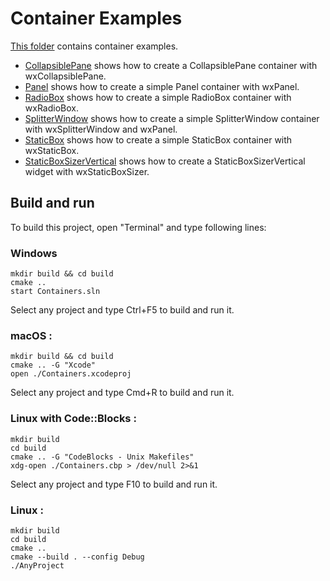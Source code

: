 # Container Examples

[This folder](.) contains container examples.

* [CollapsiblePane](CollapsiblePane/README.md) shows how to create a CollapsiblePane container with wxCollapsiblePane.
* [Panel](Panel/README.md) shows how to create a simple Panel container with wxPanel.
* [RadioBox](RadioBox/README.md) shows how to create a simple RadioBox container with wxRadioBox.
* [SplitterWindow](SplitterWindow/README.md) shows how to create a simple SplitterWindow container with wxSplitterWindow and wxPanel.
* [StaticBox](StaticBox/README.md) shows how to create a simple StaticBox container with wxStaticBox.
* [StaticBoxSizerVertical](StaticBoxSizerVertical/README.md) shows how to create a StaticBoxSizerVertical widget with wxStaticBoxSizer.

## Build and run

To build this project, open "Terminal" and type following lines:

### Windows
``` shell
mkdir build && cd build
cmake ..
start Containers.sln
```

Select any project and type Ctrl+F5 to build and run it.

### macOS :

``` shell
mkdir build && cd build
cmake .. -G "Xcode"
open ./Containers.xcodeproj
```

Select any project and type Cmd+R to build and run it.

### Linux with Code::Blocks :

``` shell
mkdir build
cd build
cmake .. -G "CodeBlocks - Unix Makefiles"
xdg-open ./Containers.cbp > /dev/null 2>&1
```

Select any project and type F10 to build and run it.

### Linux :

``` shell
mkdir build
cd build
cmake ..
cmake --build . --config Debug
./AnyProject
```
